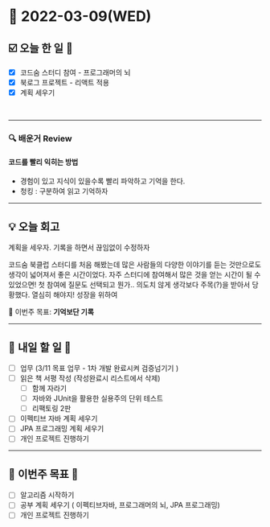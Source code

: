 # 📆 2022-03-09(WED)
## ☑️ 오늘 한 일 📑
- [x] 코드숨 스터디 참여 - 프로그래머의 뇌
- [x] 북로그 프로젝트 - 리액트 적용 
- [x] 계획 세우기
<br>

***

### 🔍️ 배운거 Review

#### 코드를 빨리 익히는 방법 
- 경험이 있고 지식이 있을수록 빨리 파악하고 기억을 한다. 
- 청킹 : 구분하여 읽고 기억하자 

***

## 💡  오늘  회고

계획을 세우자. 기록을 하면서 끊임없이 수정하자

코드숨 북클럽 스터디를 처음 해봤는데 많은 사람들의 다양한 이야기를 듣는 것만으로도 생각이 넓어져서 좋은 시간이었다. 
자주 스터디에 참여해서 많은 것을 얻는 시간이 될 수 있었으면! 
첫 참여에 질문도 선택되고 뭔가.. 의도치 않게 생각보다 주목(?)을 받아서 당황했다. 
열심히 해야지! 성장을 위하여 

🎯 이번주 목표: **기억보단 기록** 

***

## 🎯 내일 할 일 🎯
- [ ] 업무 (3/11 목표 업무 - 1차 개발 완료시켜 검증넘기기 )
- [ ] 읽은 책 서평 작성 (작성완료시 리스트에서 삭제) 
  - [ ] 함께 자라기 
  - [ ] 자바와 JUnit을 활용한 실용주의 단위 테스트
  - [ ] 리팩토링 2판
- [ ] 이펙티브 자바 계획 세우기
- [ ] JPA 프로그래밍 계획 세우기 
- [ ] 개인 프로젝트 진행하기

***

## 🏁 이번주 목표 🏁 
- [ ] 알고리즘 시작하기
- [ ] 공부 계획 세우기 ( 이펙티브자바, 프로그래머의 뇌, JPA 프로그래밍)
- [ ] 개인 프로젝트 진행하기
